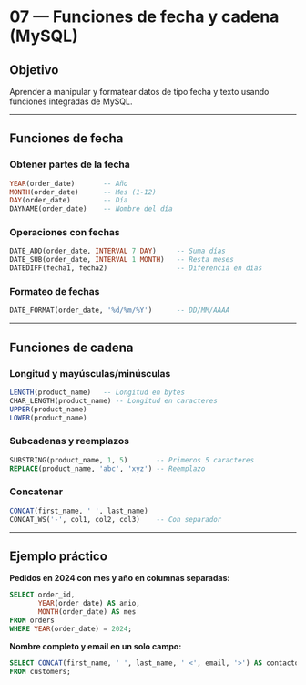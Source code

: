 # 07 — Funciones de fecha y cadena (MySQL)

## Objetivo
Aprender a manipular y formatear datos de tipo fecha y texto usando funciones integradas de MySQL.

---

## Funciones de fecha

### Obtener partes de la fecha
```sql
YEAR(order_date)       -- Año
MONTH(order_date)      -- Mes (1-12)
DAY(order_date)        -- Día
DAYNAME(order_date)    -- Nombre del día
```

### Operaciones con fechas
```sql
DATE_ADD(order_date, INTERVAL 7 DAY)     -- Suma días
DATE_SUB(order_date, INTERVAL 1 MONTH)   -- Resta meses
DATEDIFF(fecha1, fecha2)                 -- Diferencia en días
```

### Formateo de fechas
```sql
DATE_FORMAT(order_date, '%d/%m/%Y')      -- DD/MM/AAAA
```

---

## Funciones de cadena

### Longitud y mayúsculas/minúsculas
```sql
LENGTH(product_name)   -- Longitud en bytes
CHAR_LENGTH(product_name) -- Longitud en caracteres
UPPER(product_name)
LOWER(product_name)
```

### Subcadenas y reemplazos
```sql
SUBSTRING(product_name, 1, 5)       -- Primeros 5 caracteres
REPLACE(product_name, 'abc', 'xyz') -- Reemplazo
```

### Concatenar
```sql
CONCAT(first_name, ' ', last_name)
CONCAT_WS('-', col1, col2, col3)    -- Con separador
```

---

## Ejemplo práctico
**Pedidos en 2024 con mes y año en columnas separadas:**
```sql
SELECT order_id,
       YEAR(order_date) AS anio,
       MONTH(order_date) AS mes
FROM orders
WHERE YEAR(order_date) = 2024;
```

**Nombre completo y email en un solo campo:**
```sql
SELECT CONCAT(first_name, ' ', last_name, ' <', email, '>') AS contacto
FROM customers;
```
